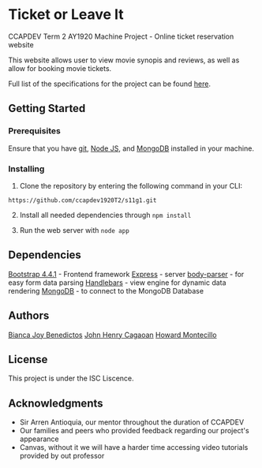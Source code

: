# Ticket or Leave It
CCAPDEV Term 2 AY1920 Machine Project - Online ticket reservation website

This website allows user to view movie synopis and reviews, as well as allow for booking movie tickets. 

Full list of the specifications for the project can be found [here](https://github.com/ccapdev1920T2/s11g13/blob/master/Group13%20S11%20MP%20Specifications.pdf).

## Getting Started

### Prerequisites

Ensure that you have [git](https://git-scm.com/downloads), [Node JS](https://nodejs.org/en/download/), and [MongoDB](https://www.mongodb.com/download-center/community) installed in your machine. 

### Installing

1. Clone the repository by entering the following command in your CLI:
```
https://github.com/ccapdev1920T2/s11g1.git
```

2. Install all needed dependencies through `npm install`

3. Run the web server with `node app` 

## Dependencies
[Bootstrap 4.4.1](https://getbootstrap.com/) - Frontend framework
[Express](https://www.npmjs.com/package/express) - server
[body-parser](https://www.npmjs.com/package/body-parser) - for easy form data parsing
[Handlebars](https://www.npmjs.com/package/hbs) - view engine for dynamic data rendering
[MongoDB](https://www.npmjs.com/package/mongodb) - to connect to the MongoDB Database

## Authors
[Bianca Joy Benedictos](fb.me/biancajoyrb)
[John Henry Cagaoan](fb.me/jhcagaoan)
[Howard Montecillo](fb.me/howard.ang.7)

## License
This project is under the ISC Liscence.

## Acknowledgments
- Sir Arren Antioquia, our mentor throughout the duration of CCAPDEV
- Our families and peers who provided feedback regarding our project's appearance
- Canvas, without it we will have a harder time accessing video tutorials provided by out professor